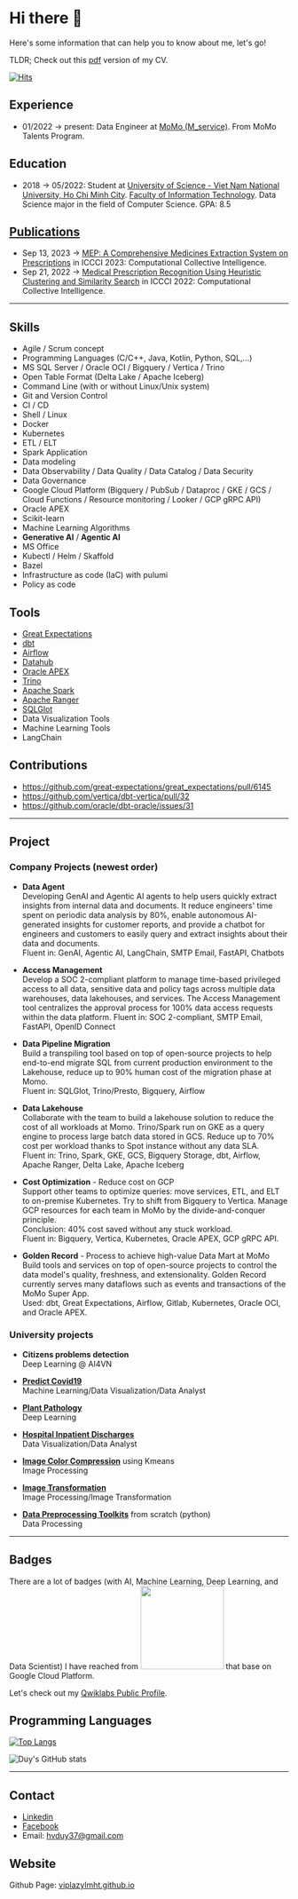 
# Hi there 👋
Here's some information that can help you to know about me, let's go!



TLDR; Check out this [pdf](https://cdn.statically.io/gh/viplazylmht/viplazylmht/76a6ae0/HaVanDuy_DataEngineer.pdf) version of my CV.

[![Hits](https://hits.seeyoufarm.com/api/count/incr/badge.svg?url=https%3A%2F%2Fgithub.com%2Fviplazylmht&count_bg=%2379C83D&title_bg=%23555555&icon=&icon_color=%23E7E7E7&title=hits&edge_flat=true)](https://hits.seeyoufarm.com)
## Experience

- 01/2022 -> present: Data Engineer at [MoMo (M_service)](https://momo.vn/). From MoMo Talents Program.

## Education
- 2018 -> 05/2022: Student at [University of Science - Viet Nam National University, Ho Chi Minh City](https://hcmus.edu.vn/). [Faculty of Information Technology](https://www.fit.hcmus.edu.vn/). Data Science major in the field of Computer Science. GPA: 8.5

## [Publications](https://orcid.org/0000-0003-2077-0435)

- Sep 13, 2023 -> [MEP: A Comprehensive Medicines Extraction System on Prescriptions](https://doi.org/10.1007/978-3-031-41456-5_54) in ICCCI 2023: Computational Collective Intelligence.
- Sep 21, 2022 -> [Medical Prescription Recognition Using Heuristic Clustering and Similarity Search](https://doi.org/10.1007/978-3-031-16014-1_60) in ICCCI 2022: Computational Collective Intelligence.

---

## Skills

- Agile / Scrum concept
- Programming Languages (C/C++, Java, Kotlin, Python, SQL,...)
- MS SQL Server / Oracle OCI / Bigquery / Vertica / Trino
- Open Table Format (Delta Lake / Apache Iceberg)
- Command Line (with or without Linux/Unix system) 
- Git and Version Control
- CI / CD
- Shell / Linux
- Docker
- Kubernetes
- ETL / ELT
- Spark Application
- Data modeling
- Data Observability / Data Quality / Data Catalog / Data Security
- Data Governance
- Google Cloud Platform (Bigquery / PubSub / Dataproc / GKE / GCS / Cloud Functions / Resource monitoring / Looker / GCP gRPC API)
- Oracle APEX
- Scikit-learn
- Machine Learning Algorithms
- **Generative AI** / **Agentic AI**
- MS Office
- Kubectl / Helm / Skaffold
- Bazel
- Infrastructure as code (IaC) with pulumi
- Policy as code

## Tools

- [Great Expectations](https://greatexpectations.io/)
- [dbt](https://www.getdbt.com/)
- [Airflow](https://airflow.apache.org/)
- [Datahub](https://datahubproject.io/)
- [Oracle APEX](https://apex.oracle.com/)
- [Trino](https://trino.io/)
- [Apache Spark](https://spark.apache.org/)
- [Apache Ranger](https://ranger.apache.org/)
- [SQLGlot](https://sqlglot.com/)
- Data Visualization Tools
- Machine Learning Tools
- LangChain

## Contributions

- https://github.com/great-expectations/great_expectations/pull/6145
- https://github.com/vertica/dbt-vertica/pull/32
- https://github.com/oracle/dbt-oracle/issues/31

---

## Project

### Company Projects (newest order)

- **Data Agent**  
 Developing GenAI and Agentic AI agents to help users quickly extract insights from internal data and documents. It reduce engineers' time spent on periodic data analysis by 80%, enable autonomous AI-generated insights for customer reports, and provide a chatbot for engineers and customers to easily query and extract insights about their data and documents.  
 Fluent in: GenAI, Agentic AI, LangChain, SMTP Email, FastAPI, Chatbots

- **Access Management**  
 Develop a SOC 2-compliant platform to manage time-based privileged access to all data, sensitive data and policy tags across multiple data warehouses, data lakehouses, and services. The Access Management tool centralizes the approval process for 100% data access requests within the data platform.
 Fluent in: SOC 2-compliant, SMTP Email, FastAPI, OpenID Connect

- **Data Pipeline Migration**  
 Build a transpiling tool based on top of open-source projects to help end-to-end migrate SQL from current production environment to the Lakehouse, reduce up to 90% human cost of the migration phase at Momo.  
 Fluent in: SQLGlot, Trino/Presto, Bigquery, Airflow

- **Data Lakehouse**  
 Collaborate with the team to build a lakehouse solution to reduce the cost of all workloads at Momo. Trino/Spark run on GKE as a query engine to process large batch data stored in GCS. Reduce up to 70% cost per workload thanks to Spot instance without any data SLA.  
 Fluent in: Trino, Spark, GKE, GCS, Bigquery Storage, dbt, Airflow, Apache Ranger, Delta Lake, Apache Iceberg

- **Cost Optimization** - Reduce cost on GCP  
 Support other teams to optimize queries: move services, ETL, and ELT to on-premise Kubernetes. Try to shift from Bigquery to Vertica. Manage GCP resources for each team in MoMo by the divide-and-conquer principle.  
 Conclusion: 40% cost saved without any stuck workload.  
 Fluent in: Bigquery, Vertica, Kubernetes, Oracle APEX, GCP gRPC API.

- **Golden Record** - Process to achieve high-value Data Mart at MoMo  
 Build tools and services on top of open-source projects to control the data model's quality, freshness, and extensionality.
 Golden Record currently serves many dataflows such as events and transactions of the MoMo Super App.  
 Used: dbt, Great Expectations, Airflow, Gitlab, Kubernetes, Oracle OCI, and Oracle APEX. 



### University projects

- **Citizens problems detection**  
 Deep Learning @ AI4VN

- [**Predict Covid19**](https://github.com/viplazylmht/Predict_Covid19)  
 Machine Learning/Data Visualization/Data Analyst

- [**Plant Pathology**](https://colab.research.google.com/drive/1Ypg77-WWaohRW_mIce7q2mshGX1vBlk5)  
 Deep Learning

- [**Hospital Inpatient Discharges**](https://github.com/viplazylmht/P4DS_final)  
 Data Visualization/Data Analyst

- [**Image Color Compression**](https://colab.research.google.com/github/viplazylmht/viplazylmht.github.io/blob/master/Projects/ImageProcessing/ImageColorCompression.ipynb) using Kmeans  
 Image Processing

- [**Image Transformation**](https://colab.research.google.com/github/viplazylmht/viplazylmht.github.io/blob/master/Projects/ImageProcessing/ImageTransformation.ipynb)  
 Image Processing/Image Transformation

- [**Data Preprocessing Toolkits**](https://github.com/viplazylmht/DataMiningLab01) from scratch (python)  
 Data Processing  

---

## Badges

There are a lot of badges (with AI, Machine Learning, Deep Learning, and Data Scientist) I have reached from <img src="https://www.qwiklabs.com/images/logo_blue.png" data-canonical-src="https://www.qwiklabs.com/images/logo_blue.png" width="150"/> that base on Google Cloud Platform. 

Let's check out my [Qwiklabs Public Profile](https://www.qwiklabs.com/public_profiles/d993ef28-71fb-4d72-9480-b89600dabc71).
 
## Programming Languages

[![Top Langs](https://github-readme-stats.vercel.app/api/top-langs/?username=viplazylmht&layout=compact)](https://github.com/anuraghazra/github-readme-stats)

![Duy's GitHub stats](https://github-readme-stats.vercel.app/api?username=viplazylmht&show_icons=true&theme=radical)

---

## Contact

- [Linkedin](http://linkedin.com/in/duy-ha-6b2a11218)
- [Facebook](https://www.fb.com/viplazlmht)
- Email: hvduy37@gmail.com

## Website

Github Page: [viplazylmht.github.io](https://viplazylmht.github.io/)


<!--
**viplazylmht/viplazylmht** is a ✨ _special_ ✨ repository because its `README.md` (this file) appears on your GitHub profile.

Here are some ideas to get you started:

- 🔭 I’m currently working on ...
- 🌱 I’m currently learning ...
- 👯 I’m looking to collaborate on ...
- 🤔 I’m looking for help with ...
- 💬 Ask me about ...
- 📫 How to reach me: ...
- 😄 Pronouns: ...
- ⚡ Fun fact: ...
-->
